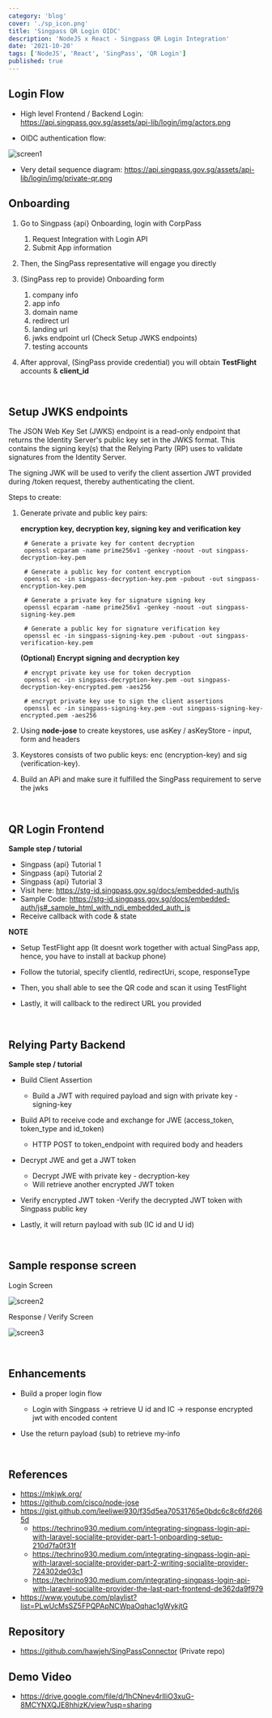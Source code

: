 ```yaml
---
category: 'blog'
cover: './sp_icon.png'
title: 'Singpass QR Login OIDC'
description: 'NodeJS x React - Singpass QR Login Integration'
date: '2021-10-20'
tags: ['NodeJS', 'React', 'SingPass', 'QR Login']
published: true
---
```


## Login Flow

- High level Frontend / Backend Login: https://api.singpass.gov.sg/assets/api-lib/login/img/actors.png

- OIDC authentication flow: 

![screen1](./oidc_auth.png)

- Very detail sequence diagram: https://api.singpass.gov.sg/assets/api-lib/login/img/private-qr.png


## Onboarding

1. Go to Singpass {api} Onboarding, login with CorpPass
    1. Request Integration with Login API
    2. Submit App information

2. Then, the SingPass representative will engage you directly

3. (SingPass rep to provide) Onboarding form
    1. company info
    2. app info
    3. domain name
    4. redirect url
    5. landing url
    6. jwks endpoint url (Check Setup JWKS endpoints)
    7. testing accounts

4. After approval, (SingPass provide credential) you will obtain **TestFlight** accounts & **client_id**

<br>

## Setup JWKS endpoints

The JSON Web Key Set (JWKS) endpoint is a read-only endpoint that returns the Identity Server's public key set in the JWKS format. 
This contains the signing key(s) that the Relying Party (RP) uses to validate signatures from the Identity Server.

The signing JWK will be used to verify the client assertion JWT provided during /token request, thereby authenticating the client.

Steps to create:

1. Generate private and public key pairs:

    **encryption key, decryption key, signing key and verification key**
    
        # Generate a private key for content decryption
        openssl ecparam -name prime256v1 -genkey -noout -out singpass-decryption-key.pem

        # Generate a public key for content encryption
        openssl ec -in singpass-decryption-key.pem -pubout -out singpass-encryption-key.pem

        # Generate a private key for signature signing key
        openssl ecparam -name prime256v1 -genkey -noout -out singpass-signing-key.pem

        # Generate a public key for signature verification key
        openssl ec -in singpass-signing-key.pem -pubout -out singpass-verification-key.pem

    **(Optional) Encrypt signing and decryption key**

        # encrypt private key use for token decryption
        openssl ec -in singpass-decryption-key.pem -out singpass-decryption-key-encrypted.pem -aes256

        # encrypt private key use to sign the client assertions
        openssl ec -in singpass-signing-key.pem -out singpass-signing-key-encrypted.pem -aes256

2. Using **node-jose** to create keystores, use asKey / asKeyStore - input, form and headers

3. Keystores consists of two public keys: enc (encryption-key) and sig (verification-key).

4. Build an APi and make sure it fulfilled the SingPass requirement to serve the jwks

<br>

## QR Login Frontend

**Sample step / tutorial**

- Singpass {api} Tutorial 1 
- Singpass {api} Tutorial 2 
- Singpass {api} Tutorial 3 
- Visit here: https://stg-id.singpass.gov.sg/docs/embedded-auth/js
- Sample Code: https://stg-id.singpass.gov.sg/docs/embedded-auth/js#_sample_html_with_ndi_embedded_auth_js
- Receive callback with code & state

**NOTE**

- Setup TestFlight app (It doesnt work together with actual SingPass app, hence, you have to install at backup phone)

- Follow the tutorial, specify clientId, redirectUri, scope, responseType

- Then, you shall able to see the QR code and scan it using TestFlight

- Lastly, it will callback to the redirect URL you provided

<br>

## Relying Party Backend

**Sample step / tutorial**

- Build Client Assertion
    - Build a JWT with required payload and sign with private key - signing-key

- Build API to receive code and exchange for JWE (access_token, token_type and id_token)
    - HTTP POST to token_endpoint with required body and headers

- Decrypt JWE and get a JWT token
    - Decrypt JWE with private key - decryption-key
    - Will retrieve another encrypted JWT token

- Verify encrypted JWT token
    -Verify the decrypted JWT token with Singpass public key

- Lastly, it will return payload with sub (IC id and U id)

<br>

## Sample response screen

Login Screen

![screen2](./login.png)

Response / Verify Screen

![screen3](./response.png)

<br>

## Enhancements

- Build a proper login flow

    - Login with Singpass → retrieve U id and IC → response encrypted jwt with encoded content

- Use the return payload (sub) to retrieve my-info

<br>

## References

- https://mkjwk.org/
- https://github.com/cisco/node-jose
- https://gist.github.com/leeliwei930/f35d5ea70531765e0bdc6c8c6fd2665d
    - https://techrino930.medium.com/integrating-singpass-login-api-with-laravel-socialite-provider-part-1-onboarding-setup-210d7fa0f31f
    - https://techrino930.medium.com/integrating-singpass-login-api-with-laravel-socialite-provider-part-2-writing-socialite-provider-724302de03c1
    - https://techrino930.medium.com/integrating-singpass-login-api-with-laravel-socialite-provider-the-last-part-frontend-de362da9f979
- https://www.youtube.com/playlist?list=PLwUcMsSZ5FPQPApNCWpaOqhac1gWykjtG

## Repository

- https://github.com/hawjeh/SingPassConnector (Private repo)

## Demo Video

- https://drive.google.com/file/d/1hCNnev4rIIiO3xuG-8MCYNXQJE8hhizK/view?usp=sharing 